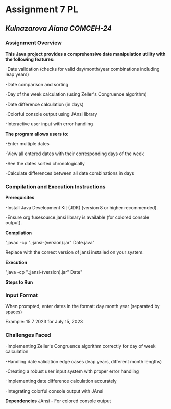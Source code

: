 # Assignment 7 PL
## _Kulnazarova Aiana COMCEH-24_ 
### Assignment Overview

**This Java project provides a comprehensive date manipulation utility with the following features:**

-Date validation (checks for valid day/month/year combinations including leap years)

-Date comparison and sorting

-Day of the week calculation (using Zeller's Congruence algorithm)

-Date difference calculation (in days)

-Colorful console output using JAnsi library

-Interactive user input with error handling

**The program allows users to:**

-Enter multiple dates

-View all entered dates with their corresponding days of the week

-See the dates sorted chronologically

-Calculate differences between all date combinations in days

### Compilation and Execution Instructions

**Prerequisites**

-Install Java Development Kit (JDK) (version 8 or higher recommended).

-Ensure org.fusesource.jansi library is available (for colored console output).

**Compilation**

"javac -cp ".;jansi-(version).jar" Date.java"

Replace <version> with the correct version of jansi installed on your system.

**Execution**

"java -cp ".;jansi-(version).jar" Date"

**Steps to Run**

### Input Format

When prompted, enter dates in the format: day month year (separated by spaces)

Example: 15 7 2023 for July 15, 2023

### Challenges Faced
-Implementing Zeller's Congruence algorithm correctly for day of week calculation

-Handling date validation edge cases (leap years, different month lengths)

-Creating a robust user input system with proper error handling

-Implementing date difference calculation accurately

-Integrating colorful console output with JAnsi

**Dependencies**
JAnsi - For colored console output


